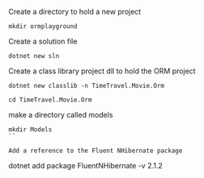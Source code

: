 

Create a directory to hold a new project
```
mkdir ormplayground
```

Create a solution file
```
dotnet new sln
```

Create a class library project dll to hold the ORM project
```
dotnet new classlib -n TimeTravel.Movie.Orm
```

```
cd TimeTravel.Movie.Orm
```

make a directory called models
```
mkdir Models
``

Add a reference to the Fluent NHibernate package
``` 
dotnet add package FluentNHibernate -v 2.1.2
```
